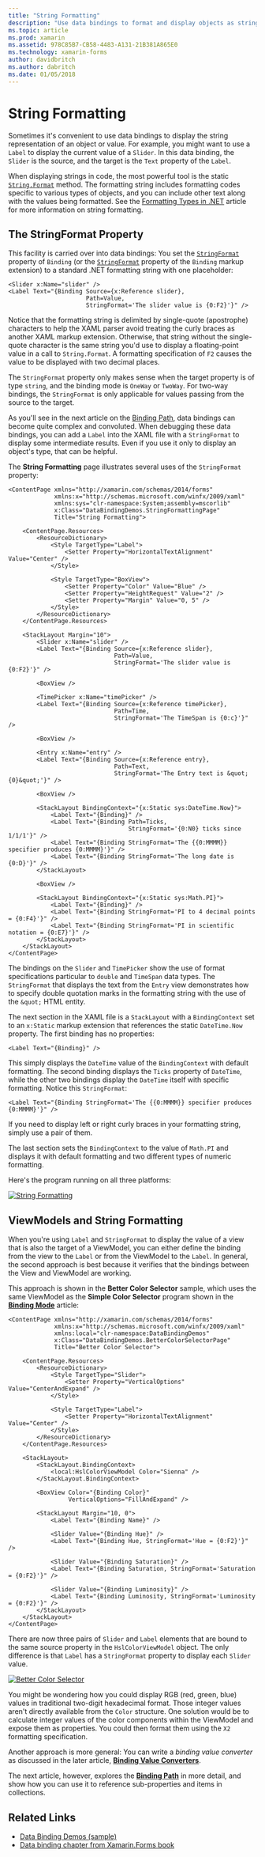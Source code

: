```yaml
---
title: "String Formatting"
description: "Use data bindings to format and display objects as strings"
ms.topic: article
ms.prod: xamarin
ms.assetid: 978C85B7-CB58-4483-A131-21B381A865E0
ms.technology: xamarin-forms
author: davidbritch
ms.author: dabritch
ms.date: 01/05/2018
---
```


# String Formatting

Sometimes it's convenient to use data bindings to display the string representation of an object or value. For example, you might want to use a `Label` to display the current value of a `Slider`. In this data binding, the `Slider` is the source, and the target is the `Text` property of the `Label`.

When displaying strings in code, the most powerful tool is the static [`String.Format`](https://developer.xamarin.com/api/member/System.String.Format/p/System.String/System.Object/) method. The formatting string includes formatting codes specific to various types of objects, and you can include other text along with the values being formatted. See the [Formatting Types in .NET](https://docs.microsoft.com/en-us/dotnet/standard/base-types/formatting-types) article for more information on string formatting.

## The StringFormat Property

This facility is carried over into data bindings: You set the [`StringFormat`](https://developer.xamarin.com/api/property/Xamarin.Forms.BindingBase.StringFormat/) property of `Binding` (or the [`StringFormat`](https://developer.xamarin.com/api/property/Xamarin.Forms.Xaml.BindingExtension.StringFormat/) property of the `Binding` markup extension) to a standard .NET formatting string with one placeholder:

```xaml
<Slider x:Name="slider" />
<Label Text="{Binding Source={x:Reference slider},
                      Path=Value,
                      StringFormat='The slider value is {0:F2}'}" />
```

Notice that the formatting string is delimited by single-quote (apostrophe) characters to help the XAML parser avoid treating the curly braces as another XAML markup extension. Otherwise, that string without the single-quote character is the same string you'd use to display a floating-point value in a call to `String.Format`. A formatting specification of `F2` causes the value to be displayed with two decimal places.

The `StringFormat` property only makes sense when the target property is of type `string`, and the binding mode is `OneWay` or `TwoWay`. For two-way bindings, the `StringFormat` is only applicable for values passing from the source to the target.

As you'll see in the next article on the [Binding Path](binding-path.md), data bindings can become quite complex and convoluted. When debugging these data bindings, you can add a `Label` into the XAML file with a `StringFormat` to display some intermediate results. Even if you use it only to display an object's type, that can be helpful.

The **String Formatting** page illustrates several uses of the `StringFormat` property:

```xaml
<ContentPage xmlns="http://xamarin.com/schemas/2014/forms"
             xmlns:x="http://schemas.microsoft.com/winfx/2009/xaml"
             xmlns:sys="clr-namespace:System;assembly=mscorlib"
             x:Class="DataBindingDemos.StringFormattingPage"
             Title="String Formatting">
    
    <ContentPage.Resources>
        <ResourceDictionary>
            <Style TargetType="Label">
                <Setter Property="HorizontalTextAlignment" Value="Center" />
            </Style>

            <Style TargetType="BoxView">
                <Setter Property="Color" Value="Blue" />
                <Setter Property="HeightRequest" Value="2" />
                <Setter Property="Margin" Value="0, 5" />
            </Style>
        </ResourceDictionary>
    </ContentPage.Resources>
    
    <StackLayout Margin="10">
        <Slider x:Name="slider" />
        <Label Text="{Binding Source={x:Reference slider},
                              Path=Value,
                              StringFormat='The slider value is {0:F2}'}" />
        
        <BoxView />

        <TimePicker x:Name="timePicker" />
        <Label Text="{Binding Source={x:Reference timePicker},
                              Path=Time,
                              StringFormat='The TimeSpan is {0:c}'}" />

        <BoxView />

        <Entry x:Name="entry" />
        <Label Text="{Binding Source={x:Reference entry}, 
                              Path=Text,
                              StringFormat='The Entry text is &quot;{0}&quot;'}" />

        <BoxView />

        <StackLayout BindingContext="{x:Static sys:DateTime.Now}">
            <Label Text="{Binding}" />
            <Label Text="{Binding Path=Ticks, 
                                  StringFormat='{0:N0} ticks since 1/1/1'}" />
            <Label Text="{Binding StringFormat='The {{0:MMMM}} specifier produces {0:MMMM}'}" />
            <Label Text="{Binding StringFormat='The long date is {0:D}'}" />
        </StackLayout>

        <BoxView />

        <StackLayout BindingContext="{x:Static sys:Math.PI}">
            <Label Text="{Binding}" />
            <Label Text="{Binding StringFormat='PI to 4 decimal points = {0:F4}'}" />
            <Label Text="{Binding StringFormat='PI in scientific notation = {0:E7}'}" />
        </StackLayout>
    </StackLayout>
</ContentPage>
```

The bindings on the `Slider` and `TimePicker` show the use of format specifications particular to `double` and `TimeSpan` data types. The `StringFormat` that displays the text from the `Entry` view demonstrates how to specify double quotation marks in the formatting string with the use of the `&quot;` HTML entity.

The next section in the XAML file is a `StackLayout` with a `BindingContext` set to an `x:Static` markup extension that references the static `DateTime.Now` property. The first binding has no properties:

```xaml
<Label Text="{Binding}" />
```

This simply displays the `DateTime` value of the `BindingContext` with default formatting. The second binding displays the `Ticks` property of `DateTime`, while the other two bindings display the `DateTime` itself with specific formatting. Notice this `StringFormat`:

```xaml
<Label Text="{Binding StringFormat='The {{0:MMMM}} specifier produces {0:MMMM}'}" />
```

If you need to display left or right curly braces in your formatting string, simply use a pair of them.

The last section sets the `BindingContext` to the value of `Math.PI` and displays it with default formatting and two different types of numeric formatting.

Here's the program running on all three platforms:

[![String Formatting](string-formatting-images/stringformatting-small.png "String Formatting")](string-formatting-images/stringformatting-large.png "String Formatting")

## ViewModels and String Formatting

When you're using `Label` and `StringFormat` to display the value of a view that is also the target of a ViewModel, you can either define the binding from the view to the `Label` or from the ViewModel to the `Label`. In general, the second approach is best because it verifies that the bindings between the View and ViewModel are working.

This approach is shown in the **Better Color Selector** sample, which uses the same ViewModel as the **Simple Color Selector** program shown in the [**Binding Mode**](binding-mode.md) article:

```xaml
<ContentPage xmlns="http://xamarin.com/schemas/2014/forms"
             xmlns:x="http://schemas.microsoft.com/winfx/2009/xaml"
             xmlns:local="clr-namespace:DataBindingDemos"
             x:Class="DataBindingDemos.BetterColorSelectorPage"
             Title="Better Color Selector">

    <ContentPage.Resources>
        <ResourceDictionary>
            <Style TargetType="Slider">
                <Setter Property="VerticalOptions" Value="CenterAndExpand" />
            </Style>

            <Style TargetType="Label">
                <Setter Property="HorizontalTextAlignment" Value="Center" />
            </Style>
        </ResourceDictionary>
    </ContentPage.Resources>
        
    <StackLayout>
        <StackLayout.BindingContext>
            <local:HslColorViewModel Color="Sienna" />
        </StackLayout.BindingContext>

        <BoxView Color="{Binding Color}"
                 VerticalOptions="FillAndExpand" />

        <StackLayout Margin="10, 0">
            <Label Text="{Binding Name}" />

            <Slider Value="{Binding Hue}" />
            <Label Text="{Binding Hue, StringFormat='Hue = {0:F2}'}" />

            <Slider Value="{Binding Saturation}" />
            <Label Text="{Binding Saturation, StringFormat='Saturation = {0:F2}'}" />

            <Slider Value="{Binding Luminosity}" />
            <Label Text="{Binding Luminosity, StringFormat='Luminosity = {0:F2}'}" />
        </StackLayout>
    </StackLayout>
</ContentPage>    
```

There are now three pairs of `Slider` and `Label` elements that are bound to the same source property in the `HslColorViewModel` object. The only difference is that `Label` has a `StringFormat` property to display each `Slider` value.

[![Better Color Selector](string-formatting-images/bettercolorselector-small.png "Better Color Selector")](string-formatting-images/bettercolorselector-large.png "Better Color Selector")

You might be wondering how you could display RGB (red, green, blue) values in traditional two-digit hexadecimal format. Those integer values aren't directly available from the `Color` structure. One solution would be to calculate integer values of the color components within the ViewModel and expose them as properties. You could then format them using the `X2` formatting specification. 

Another approach is more general: You can write a *binding value converter* as discussed in the later article, [**Binding Value Converters**](converters.md). 

The next article, however, explores the [**Binding Path**](binding-path.md) in more detail, and show how you can use it to reference sub-properties and items in collections.


## Related Links

- [Data Binding Demos (sample)](https://developer.xamarin.com/samples/xamarin-forms/DataBindingDemos/)
- [Data binding chapter from Xamarin.Forms book](~/xamarin-forms/creating-mobile-apps-xamarin-forms/summaries/chapter16.md)
